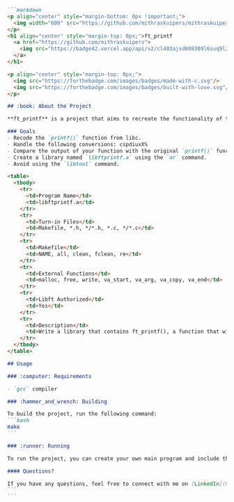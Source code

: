 ````markdown
```markdown
<p align="center" style="margin-bottom: 0px !important;">
  <img width="600" src="https://github.com/mithraskuipers/mithraskuipers/blob/master/readme_srcs/42/logo.png?raw=true" alt="42_Network_Amsterdam" align="center"> 
</p>
<h1 align="center" style="margin-top: 0px;">ft_printf 
  <a href="https://github.com/mithraskuipers">
    <img src="https://badge42.vercel.app/api/v2/cl483ajsd008309l6suq9l256/project/2408182" alt="mikuiper's 42 ft_printf Score" />
  </a>
</h1>

<p align="center" style="margin-top: 0px;">
  <img src="https://forthebadge.com/images/badges/made-with-c.svg"/>
  <img src="https://forthebadge.com/images/badges/built-with-love.svg"/>
</p>

## :book: About the Project

**ft_printf** is a project that aims to recreate the functionality of the `printf()` function from the C standard library. By completing this project, you will gain a deeper understanding of variadic functions and improve your programming skills.

### Goals
- Recode the `printf()` function from libc.
- Handle the following conversions: cspdiuxX%
- Compare the output of your function with the original `printf()` function.
- Create a library named `libftprintf.a` using the `ar` command.
- Avoid using the `libtool` command.

<table>
  <tbody>
    <tr>
      <td>Program Name</td>
      <td>libftprintf.a</td>
    </tr>
    <tr>
      <td>Turn-in Files</td>
      <td>Makefile, *.h, */*.h, *.c, */*.c</td>
    </tr>
    <tr>
      <td>Makefile</td>
      <td>NAME, all, clean, fclean, re</td>
    </tr>
    <tr>
      <td>External Functions</td>
      <td>malloc, free, write, va_start, va_arg, va_copy, va_end</td>
    </tr>
    <tr>
      <td>Libft Authorized</td>
      <td>Yes</td>
    </tr>
    <tr>
      <td>Description</td>
      <td>Write a library that contains ft_printf(), a function that will mimic the original printf()</td>
    </tr>
  </tbody>
</table>

## Usage

### :computer: Requirements

- `gcc` compiler

### :hammer_and_wrench: Building

To build the project, run the following command:
```bash
make
```

### :runner: Running

To run the project, you can create your own main program and include the `ft_printf` function, or you can use the provided test files.

#### Questions?

If you have any questions, feel free to connect with me on [LinkedIn](https://www.linkedin.com/in/mithraskuipers/) or send me an email at mithraskuipers@gmail.com.
```
```
